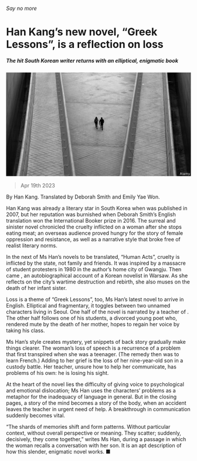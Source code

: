###### Say no more

# Han Kang’s new novel, “Greek Lessons”, is a reflection on loss 

##### The hit South Korean writer returns with an elliptical, enigmatic book 

![image](images/20230422_CUP503.jpg) 

> Apr 19th 2023 

By Han Kang. Translated by Deborah Smith and Emily Yae Won. 

Han Kang was already a literary star in South Korea when  was published in 2007, but her reputation was burnished when Deborah Smith’s English translation won the International Booker prize in 2016. The surreal and sinister novel chronicled the cruelty inflicted on a woman after she stops eating meat; an overseas audience proved hungry for the story of female oppression and resistance, as well as a narrative style that broke free of realist literary norms. 

In the next of Ms Han’s novels to be translated, “Human Acts”, cruelty is inflicted by the state, not family and friends. It was inspired by a massacre of student protesters in 1980 in the author’s home city of Gwangju. Then came , an autobiographical account of a Korean novelist in Warsaw. As she reflects on the city’s wartime destruction and rebirth, she also muses on the death of her infant sister.

Loss is a theme of “Greek Lessons”, too, Ms Han’s latest novel to arrive in English. Elliptical and fragmentary, it toggles between two unnamed characters living in Seoul. One half of the novel is narrated by a teacher of . The other half follows one of his students, a divorced young poet who, rendered mute by the death of her mother, hopes to regain her voice by taking his class.

Ms Han’s style creates mystery, yet snippets of back story gradually make things clearer. The woman’s loss of speech is a recurrence of a problem that first transpired when she was a teenager. (The remedy then was to learn French.) Adding to her grief is the loss of her nine-year-old son in a custody battle. Her teacher, unsure how to help her communicate, has problems of his own: he is losing his sight.

At the heart of the novel lies the difficulty of giving voice to psychological and emotional dislocation; Ms Han uses the characters’ problems as a metaphor for the inadequacy of language in general. But in the closing pages, a story of the mind becomes a story of the body, when an accident leaves the teacher in urgent need of help. A breakthrough in communication suddenly becomes vital. 

“The shards of memories shift and form patterns. Without particular context, without overall perspective or meaning. They scatter; suddenly, decisively, they come together,” writes Ms Han, during a passage in which the woman recalls a conversation with her son. It is an apt description of how this slender, enigmatic novel works. ■


